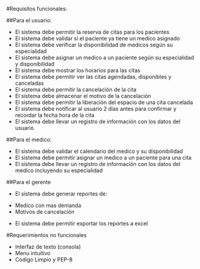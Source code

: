 #Requisitos funcionales:

##Para el usuario:

* El sistema debe permitir la reserva de citas para los pacientes
* El sistema debe validar si el paciente ya tiene un medico asignado
* El sistema debe verificar la disponibilidad de medicos según su especialidad
* El sistema debe asignar un medico a un paciente según su especialidad y disponibilidad
* El sistema debe mostrar los horarios para las citas
* El sistema debe permitir ver las citas agendadas, disponibles y canceladas
* El sistema debe permitir la cancelación de la cita
* El sistema debe almacenar el motivo de la cancelación
* El sistema debe permitir la liberación del espacio de una cita cancelada
* El sistema debe notificar al usuario 2 dias antes para confirmar y recordar la fecha hora de la cita 
* El sistema debe llevar un registro de información con los datos del usuario


##Para el medico:

* El sistema debe validar el calendario del medico y su disponibilidad
* El sistema debe permitir asignar un medico a un paciente para una cita
* El sistema debe llevar un registro de información con los datos del medico incluyendo su especialidad

##Para el gerente

* El sistema debe generar reportes de:
- Medico con mas demanda
- Motivos de cancelación

* El sistema debe permitir exportar los reportes a excel

#Requerimientos no funcionales
* Interfaz de texto (consola)
* Menu intuitivo
* Codigo Limpio y PEP-8 